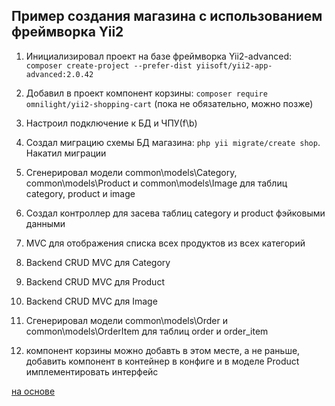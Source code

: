 ## Пример создания магазина с использованием фреймворка Yii2

1.  Инициализировал проект на базе фреймворка Yii2-advanced: `composer create-project --prefer-dist yiisoft/yii2-app-advanced:2.0.42`

2.  Добавил в проект компонент корзины: `composer require omnilight/yii2-shopping-cart` (пока не обязательно, можно позже)

3.  Настроил подключение к БД и ЧПУ(f\b)

4.  Создал миграцию схемы БД магазина: `php yii migrate/create shop`. Накатил миграции

5.  Сгенерировал модели common\models\Category, common\models\Product и common\models\Image для таблиц category, product и image

6.  Создал контроллер для засева таблиц category и product фэйковыми данными

7.  MVC для отображения списка всех продуктов из всех категорий

8.  Backend CRUD MVC для Category

9.  Backend CRUD MVC для Product

10. Backend CRUD MVC для Image

11. Сгенерировал модели common\models\Order и common\models\OrderItem для таблиц order и order_item

12. компонент корзины можно добавть в этом месте, а не раньше, добавить компонент в контейнер в конфиге и в моделе Product имплементировать интерфейс

[на основе](https://github.com/samdark/yii2-shop)
